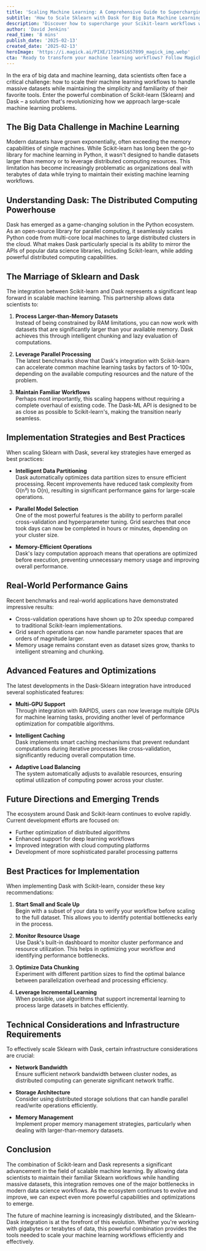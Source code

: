 ```yaml
---
title: 'Scaling Machine Learning: A Comprehensive Guide to Supercharging Scikit-learn with Dask'
subtitle: 'How to Scale Sklearn with Dask for Big Data Machine Learning'
description: 'Discover how to supercharge your Scikit-learn workflows with Dask\'s distributed computing capabilities. Learn about parallel processing, larger-than-memory datasets, and best practices for scaling machine learning operations efficiently.'
author: 'David Jenkins'
read_time: '8 mins'
publish_date: '2025-02-13'
created_date: '2025-02-13'
heroImage: 'https://i.magick.ai/PIXE/1739451657899_magick_img.webp'
cta: 'Ready to transform your machine learning workflows? Follow MagickAI on LinkedIn for cutting-edge insights on distributed computing and machine learning at scale.'
---
```


In the era of big data and machine learning, data scientists often face a critical challenge: how to scale their machine learning workflows to handle massive datasets while maintaining the simplicity and familiarity of their favorite tools. Enter the powerful combination of Scikit-learn (Sklearn) and Dask – a solution that's revolutionizing how we approach large-scale machine learning problems.

## The Big Data Challenge in Machine Learning

Modern datasets have grown exponentially, often exceeding the memory capabilities of single machines. While Scikit-learn has long been the go-to library for machine learning in Python, it wasn't designed to handle datasets larger than memory or to leverage distributed computing resources. This limitation has become increasingly problematic as organizations deal with terabytes of data while trying to maintain their existing machine learning workflows.

## Understanding Dask: The Distributed Computing Powerhouse

Dask has emerged as a game-changing solution in the Python ecosystem. As an open-source library for parallel computing, it seamlessly scales Python code from multi-core local machines to large distributed clusters in the cloud. What makes Dask particularly special is its ability to mirror the APIs of popular data science libraries, including Scikit-learn, while adding powerful distributed computing capabilities.

## The Marriage of Sklearn and Dask

The integration between Scikit-learn and Dask represents a significant leap forward in scalable machine learning. This partnership allows data scientists to:

1. **Process Larger-than-Memory Datasets**  
   Instead of being constrained by RAM limitations, you can now work with datasets that are significantly larger than your available memory. Dask achieves this through intelligent chunking and lazy evaluation of computations.

2. **Leverage Parallel Processing**  
   The latest benchmarks show that Dask's integration with Scikit-learn can accelerate common machine learning tasks by factors of 10-100x, depending on the available computing resources and the nature of the problem.

3. **Maintain Familiar Workflows**  
   Perhaps most importantly, this scaling happens without requiring a complete overhaul of existing code. The Dask-ML API is designed to be as close as possible to Scikit-learn's, making the transition nearly seamless.

## Implementation Strategies and Best Practices

When scaling Sklearn with Dask, several key strategies have emerged as best practices:

- **Intelligent Data Partitioning**  
  Dask automatically optimizes data partition sizes to ensure efficient processing. Recent improvements have reduced task complexity from O(n²) to O(n), resulting in significant performance gains for large-scale operations.

- **Parallel Model Selection**  
  One of the most powerful features is the ability to perform parallel cross-validation and hyperparameter tuning. Grid searches that once took days can now be completed in hours or minutes, depending on your cluster size.

- **Memory-Efficient Operations**  
  Dask's lazy computation approach means that operations are optimized before execution, preventing unnecessary memory usage and improving overall performance.

## Real-World Performance Gains

Recent benchmarks and real-world applications have demonstrated impressive results:

- Cross-validation operations have shown up to 20x speedup compared to traditional Scikit-learn implementations.
- Grid search operations can now handle parameter spaces that are orders of magnitude larger.
- Memory usage remains constant even as dataset sizes grow, thanks to intelligent streaming and chunking.

## Advanced Features and Optimizations

The latest developments in the Dask-Sklearn integration have introduced several sophisticated features:

- **Multi-GPU Support**  
  Through integration with RAPIDS, users can now leverage multiple GPUs for machine learning tasks, providing another level of performance optimization for compatible algorithms.

- **Intelligent Caching**  
  Dask implements smart caching mechanisms that prevent redundant computations during iterative processes like cross-validation, significantly reducing overall computation time.

- **Adaptive Load Balancing**  
  The system automatically adjusts to available resources, ensuring optimal utilization of computing power across your cluster.

## Future Directions and Emerging Trends

The ecosystem around Dask and Scikit-learn continues to evolve rapidly. Current development efforts are focused on:

- Further optimization of distributed algorithms
- Enhanced support for deep learning workflows
- Improved integration with cloud computing platforms
- Development of more sophisticated parallel processing patterns

## Best Practices for Implementation

When implementing Dask with Scikit-learn, consider these key recommendations:

1. **Start Small and Scale Up**  
   Begin with a subset of your data to verify your workflow before scaling to the full dataset. This allows you to identify potential bottlenecks early in the process.

2. **Monitor Resource Usage**  
   Use Dask's built-in dashboard to monitor cluster performance and resource utilization. This helps in optimizing your workflow and identifying performance bottlenecks.

3. **Optimize Data Chunking**  
   Experiment with different partition sizes to find the optimal balance between parallelization overhead and processing efficiency.

4. **Leverage Incremental Learning**  
   When possible, use algorithms that support incremental learning to process large datasets in batches efficiently.

## Technical Considerations and Infrastructure Requirements

To effectively scale Sklearn with Dask, certain infrastructure considerations are crucial:

- **Network Bandwidth**  
  Ensure sufficient network bandwidth between cluster nodes, as distributed computing can generate significant network traffic.

- **Storage Architecture**  
  Consider using distributed storage solutions that can handle parallel read/write operations efficiently.

- **Memory Management**  
  Implement proper memory management strategies, particularly when dealing with larger-than-memory datasets.

## Conclusion

The combination of Scikit-learn and Dask represents a significant advancement in the field of scalable machine learning. By allowing data scientists to maintain their familiar Sklearn workflows while handling massive datasets, this integration removes one of the major bottlenecks in modern data science workflows. As the ecosystem continues to evolve and improve, we can expect even more powerful capabilities and optimizations to emerge.

The future of machine learning is increasingly distributed, and the Sklearn-Dask integration is at the forefront of this evolution. Whether you're working with gigabytes or terabytes of data, this powerful combination provides the tools needed to scale your machine learning workflows efficiently and effectively.